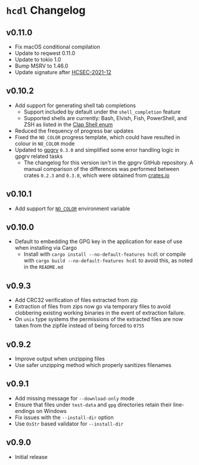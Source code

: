 # `hcdl` Changelog

## v0.11.0

  - Fix macOS conditional compilation
  - Update to reqwest 0.11.0
  - Update to tokio 1.0
  - Bump MSRV to 1.46.0
  - Update signature after [HCSEC-2021-12]

## v0.10.2

  - Add support for generating shell tab completions
    - Support included by default under the `shell_completion` feature
    - Supported shells are currently: Bash, Elvish, Fish, PowerShell, and ZSH
      as listed in the [Clap Shell enum]
  - Reduced the frequency of progress bar updates
  - Fixed the `NO_COLOR` progress template, which could have resulted in colour
    in `NO_COLOR` mode
  - Updated to [gpgrv] `0.3.0` and simplified some error handling logic in
    gpgrv related tasks
    - The changelog for this version isn't in the gpgrv GitHub repository. A
      manual comparison of the differences was performed between crates `0.2.3`
      and `0.3.0`, which were obtained from [crates.io]

## v0.10.1

  - Add support for [`NO_COLOR`] environment variable

## v0.10.0

  - Default to embedding the GPG key in the application for ease of use when
    installing via Cargo
    - Install with `cargo install --no-default-features hcdl` or compile with
      `cargo build --no-default-features hcdl` to avoid this, as noted in the
      `README.md`

## v0.9.3

  - Add CRC32 verification of files extracted from zip
  - Extraction of files from zips now go via temporary files to avoid
    clobbering existing working binaries in the event of extraction failure.
  - On `unix` type systems the permissions of the extracted files are now taken
    from the zipfile instead of being forced to `0755`

## v0.9.2

  - Improve output when unzipping files
  - Use safer unzipping method which properly sanitizes filenames

## v0.9.1

  - Add missing message for `--download-only` mode
  - Ensure that files under `test-data` and `gpg` directories retain their
    line-endings on Windows
  - Fix issues with the `--install-dir` option
  - Use `OsStr` based validator for `--install-dir`

## v0.9.0

  - Initial release

<!-- links -->
[`NO_COLOR`]: https://no-color.org/
[crates.io]: https://crates.io/
[gpgrv]: https://crates.io/crates/gpgrv
[Clap Shell enum]: https://docs.rs/clap/2.33.3/clap/enum.Shell.html#variants
[HCSEC-2021-12]: https://discuss.hashicorp.com/t/hcsec-2021-12-codecov-security-event-and-hashicorp-gpg-key-exposure/23512
